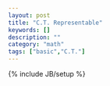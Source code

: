 ```yaml
---
layout: post
title: "C.T. Representable"
keywords: []
description: ""
category: "math"
tags: ["basic","C.T."]
---
```

{% include JB/setup %}
